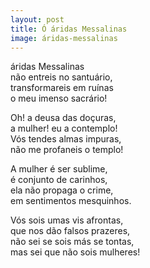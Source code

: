 ```yaml
---
layout: post
title: Ó áridas Messalinas
image: áridas-messalinas
---
```

<span class="caps" alt="Ó"></span> áridas Messalinas  
não entreis no santuário,  
transformareis em ruínas  
o meu imenso sacrário!  

Oh! a deusa das doçuras,  
a mulher! eu a contemplo!  
Vós tendes almas impuras,  
não me profaneis o templo!  

A mulher é ser sublime,  
é conjunto de carinhos,  
ela não propaga o crime,  
em sentimentos mesquinhos.  

Vós sois umas vis afrontas,  
que nos dão falsos prazeres,  
não sei se sois más se tontas,  
mas sei que não sois mulheres!  